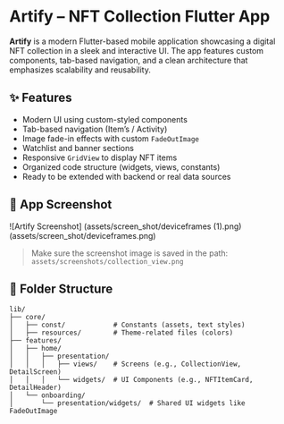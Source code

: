 # Artify – NFT Collection Flutter App

**Artify** is a modern Flutter-based mobile application showcasing a digital NFT collection in a sleek and interactive UI. The app features custom components, tab-based navigation, and a clean architecture that emphasizes scalability and reusability.

## ✨ Features

- Modern UI using custom-styled components
- Tab-based navigation (Item’s / Activity)
- Image fade-in effects with custom `FadeOutImage`
- Watchlist and banner sections
- Responsive `GridView` to display NFT items
- Organized code structure (widgets, views, constants)
- Ready to be extended with backend or real data sources

## 📸 App Screenshot

![Artify Screenshot]
(assets/screen_shot/deviceframes (1).png)
(assets/screen_shot/deviceframes.png)

> Make sure the screenshot image is saved in the path: `assets/screenshots/collection_view.png`

## 🧱 Folder Structure

```plaintext
lib/
├── core/
│   ├── const/            # Constants (assets, text styles)
│   ├── resources/        # Theme-related files (colors)
├── features/
│   ├── home/
│   │   ├── presentation/
│   │   │   ├── views/    # Screens (e.g., CollectionView, DetailScreen)
│   │   │   └── widgets/  # UI Components (e.g., NFTItemCard, DetailHeader)
│   └── onboarding/
│       └── presentation/widgets/  # Shared UI widgets like FadeOutImage
